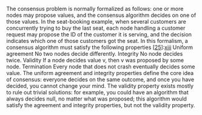 The consensus problem is normally formalized as follows: one or more nodes may propose values, and
the consensus algorithm decides on one of those values. In the seat-booking example, when several
customers are concurrently trying to buy the last seat, each node handling a customer request may
propose the ID of the customer it is serving, and the decision indicates which one of those
customers got the seat. 
In this formalism, a consensus algorithm must satisfy the following properties
[[25](ch09.html#Cachin2011wt)]:[xiii](ch09.html#idm140605759010832) Uniform agreement 
No two nodes decide differently. Integrity 
No node decides twice. Validity 
If a node decides value v, then v was proposed by some node. Termination 
Every node that does not crash eventually decides some value. The uniform agreement and integrity properties define the core idea of consensus: everyone decides
on the same outcome, and once you have decided, you cannot change your mind. The validity property
exists mostly to rule out trivial solutions: for example, you could have an algorithm that always
decides null, no matter what was proposed; this algorithm would satisfy the agreement and
integrity properties, but not the validity property.
